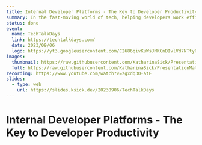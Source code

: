 ```yaml
---
title: Internal Developer Platforms - The Key to Developer Productivity
summary: In the fast-moving world of tech, helping developers work efficiently is key. This talk dives into Internal Developer Platforms (IDPs), a way to make software development smoother and faster.
status: done
event:
  name: TechTalkDays
  link: https://techtalkdays.com/
  date: 2023/09/06
  logo: https://yt3.googleusercontent.com/C2686qivKuWsJMKCnDIvlVd7NTty0P8fsVEf_V-Pl36iC9Jet5hgEdyMvNZBCuYsa0Rnmz1BgI0=s176-c-k-c0x00ffffff-no-rj
images:
  thumbnail: https://raw.githubusercontent.com/KatharinaSick/PresentationMaterials/main/20230906-TechTalkDays/images/thumbnail.png
  full: https://raw.githubusercontent.com/KatharinaSick/PresentationMaterials/main/20230906-TechTalkDays/images/full.png
recording: https://www.youtube.com/watch?v=zgxdq3O-atE
slides:
  - type: web
    url: https://slides.ksick.dev/20230906/TechTalkDays
---
```


# Internal Developer Platforms - The Key to Developer Productivity

